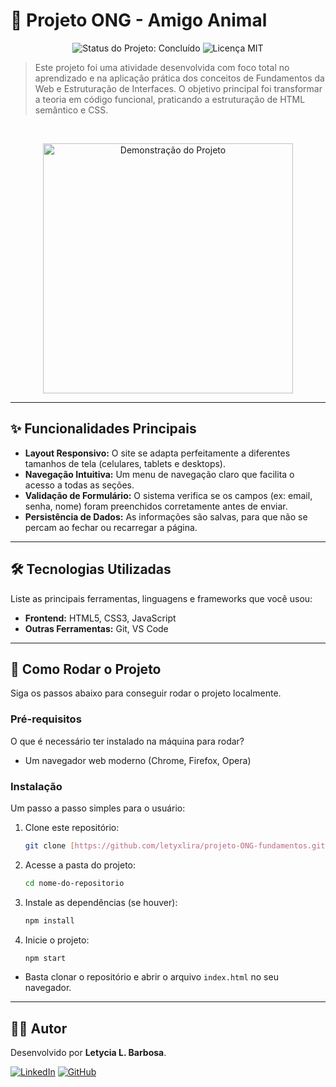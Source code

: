 # 🎯 Projeto ONG - Amigo Animal

<p align="center">
  <img src="https://img.shields.io/badge/status-concluído-green" alt="Status do Projeto: Concluído">
  <img src="https://img.shields.io/badge/licença-MIT-blue" alt="Licença MIT">
</p>

> Este projeto foi uma atividade desenvolvida com foco total no aprendizado e na aplicação prática dos conceitos de Fundamentos da Web e Estruturação de Interfaces. O objetivo principal foi transformar a teoria em código funcional, praticando a estruturação de HTML semântico e CSS.

<br>

<p align="center">
  <img src="https://i.postimg.cc/PJw5QwzS/amigo-animal.jpg(https://postimg.cc/gLGpYr7h)" alt="Demonstração do Projeto" width="400">
</p>

---

## ✨ Funcionalidades Principais

* **Layout Responsivo:** O site se adapta perfeitamente a diferentes tamanhos de tela (celulares, tablets e desktops).
* **Navegação Intuitiva:** Um menu de navegação claro que facilita o acesso a todas as seções.
* **Validação de Formulário:** O sistema verifica se os campos (ex: email, senha, nome) foram preenchidos corretamente antes de enviar.
* **Persistência de Dados:** As informações são salvas, para que não se percam ao fechar ou recarregar a página.

---

## 🛠️ Tecnologias Utilizadas

Liste as principais ferramentas, linguagens e frameworks que você usou:

* **Frontend:** HTML5, CSS3, JavaScript
* **Outras Ferramentas:** Git, VS Code

---

## 🚀 Como Rodar o Projeto

Siga os passos abaixo para conseguir rodar o projeto localmente.

### Pré-requisitos

O que é necessário ter instalado na máquina para rodar?
* Um navegador web moderno (Chrome, Firefox, Opera)

### Instalação

Um passo a passo simples para o usuário:

1.  Clone este repositório:
    ```bash
    git clone [https://github.com/letyxlira/projeto-ONG-fundamentos.git](https://github.com/letyxlira/projeto-ONG-fundamentos.git)
    ```

2.  Acesse a pasta do projeto:
    ```bash
    cd nome-do-repositorio
    ```

3.  Instale as dependências (se houver):
    ```bash
    npm install
    ```

4.  Inicie o projeto:
    ```bash
    npm start
    ```
    
* Basta clonar o repositório e abrir o arquivo `index.html` no seu navegador.

---

## 👨‍💻 Autor

Desenvolvido por **Letycia L. Barbosa**.

[![LinkedIn](https://img.shields.io/badge/LinkedIn-0077B5?style=for-the-badge&logo=linkedin&logoColor=white)](https://www.linkedin.com/in/letycia-lira-barbosa)
[![GitHub](https://img.shields.io/badge/GitHub-181717?style=for-the-badge&logo=github&logoColor=white)](https://github.com/letyxlira)
